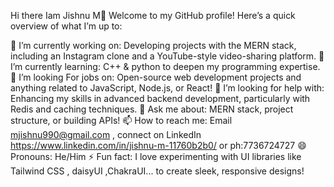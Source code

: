 Hi there Iam Jishnu M👋
Welcome to my GitHub profile! Here’s a quick overview of what I’m up to:

🔭 I’m currently working on: Developing projects with the MERN stack, including an Instagram clone and a YouTube-style video-sharing platform.
🌱 I’m currently learning: C++ & python to deepen my programming expertise.
👯 I’m looking For jobs on: Open-source web development projects and anything related to JavaScript, Node.js, or React!
🤔 I’m looking for help with: Enhancing my skills in advanced backend development, particularly with Redis and caching techniques.
💬 Ask me about: MERN stack, project structure, or building APIs!
📫 How to reach me: Email mjishnu990@gmail.com , connect on LinkedIn https://www.linkedin.com/in/jishnu-m-11760b2b0/ or ph:7736724727 
😄 Pronouns: He/Him
⚡ Fun fact: I love experimenting with UI libraries like Tailwind CSS , daisyUI ,ChakraUI... to create sleek, responsive designs!
